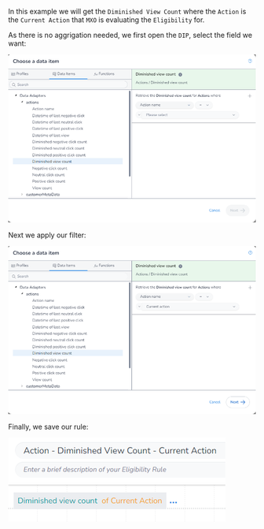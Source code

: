 In this example we will get the `Diminished View Count` where the `Action` is the `Current Action` that `MXO` is evaluating the `Eligibility` for.

As there is no aggrigation needed, we first open the `DIP`, select the field we want:

![alt text](image_1.png)

Next we apply our filter:

![alt text](image_2.png)

Finally, we save our rule:

![alt text](image_3.png)